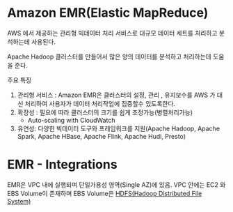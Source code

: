 # Amazon EMR(Elastic MapReduce)
AWS 에서 제공하는 관리형 빅데이터 처리 서비스로 대규모 데이터 세트를 처리하고 분석하는데 
사용된다. 

Apache Hadoop 클러스터를 만들어서 많은 양의 데이터를 분석하고 처리하는데 도움을 준다. 

주요 특징
1. 관리형 서비스 : Amazon EMR은 클러스터의 설정, 관리 , 유지보수를 AWS 가 대신 처리하여
사용자가 데이터 처리작업에 집중할수 있도록한다.
2. 확장성 : 필요에 따라 클러스터의 크기를 쉽게 조정가능(병렬처리가능) 
	- Auto-scaling with CloudWatch
3. 유연성: 다양한 빅데이터 도구와 프레임워크를 지원(Apache Hadoop, Apache Spark, Apache HBase, Apache Flink, Apache Hudi, Presto)

# EMR - Integrations
EMR은 VPC 내에 실행되며 단일가용성 영역(Single AZ)에 있음. 
VPC 안에는 EC2 와 EBS Volume이 존재하며 EBS Volume은 [HDFS(Hadoop Distributed File System)](Hadoop)

